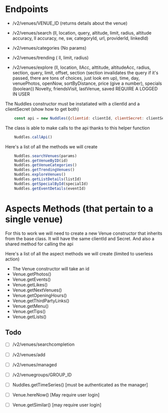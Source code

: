 # Endpoints 

- /v2/venues/VENUE_ID (returns details about the venue)

- /v2/venues/search (ll, location, query, altitude, limit, radius, altitude accuracy, ll
  accuracy, ne, sw, categoryId, url, providerId, linkedId)

- /v2/venues/categories (No params)
  
- /v2/venues/trending ( ll, limit, radius) 

- /v2/venues/explore (ll, location, llAcc, alttitude, altitudeAcc, radius, section, query,
  limit, offset, section (section invalidates the query if it's passed, there are tons of
  choices, just look em up), time, day, venuePhotos, openNow, sortByDistance, price (give
  a number), specials (boolean)) Novelty, friendsVisit, lastVenue, saved REQUIRE A LOGGED IN
  USER


The Nuddles constructor must be instatiated with a clientId and a clientSecret (show how
to get both)

```javascript
    const api = new Nuddles({clientid: clientId, clientSecret: clientSecret})
```

The class is able to make calls to the api thanks to this helper function
``` javascript
    Nuddles.callApi()
```

Here's a list of all the methods we will create

```javascript 
    Nuddles.searchVenues(params)
    Nuddles.getVenueByID(id)
    Nuddles.getVenueCategories()
    Nuddles.getTrendingVenues()
    Nuddles.exploreVenues()
    Nuddles.getListDetails(listId)
    Nuddles.getSpecialById(specialId)
    Nuddles.getEventDetails(eventId)
```

# Aspects Methods (that pertain to a single venue)
For this to work we will need to create a new Venue constructor that inherits from the
base class. It will have the same clientId and Secret. 
And also a shared method for calling the api

Here's a list of all the aspect methods we will create (limited to userless action)

- The Venue constructor will take an id 
- Venue.getPhotos()
- Venue.getEvents()
- Venue.getLikes()
- Venue.getNextVenues()
- Venue.getOpeningHours()
- Venue.getThirdPartyLinks()
- Venue.getMenu() 
- Venue.getTips()
- Venue.getLists() 

## Todo

- [  ] /v2/venues/searchcompletion
- [  ] /v2/venues/add
- [  ] /v2/venues/managed
- [  ] /v2/venuegroups/GROUP_ID
- [  ] Nuddles.getTimeSeries() [must be authenticated as the manager]
- [  ] Venue.hereNow() [May require user login]
- [  ] Venue.getSimilar() [may require user login]




